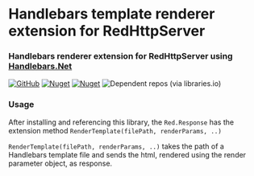 # Handlebars template renderer extension for RedHttpServer
### Handlebars renderer extension for RedHttpServer using [Handlebars.Net](https://github.com/rexm/Handlebars.Net)
[![GitHub](https://img.shields.io/github/license/redhttp/red.handlebarsrenderer)](https://github.com/RedHttp/Red.HandlebarsRenderer/blob/master/LICENSE.md)
[![Nuget](https://img.shields.io/nuget/v/red.handlebarsrenderer)](https://www.nuget.org/packages/red.handlebarsrenderer/)
[![Nuget](https://img.shields.io/nuget/dt/red.handlebarsrenderer)](https://www.nuget.org/packages/red.handlebarsrenderer/)
![Dependent repos (via libraries.io)](https://img.shields.io/librariesio/dependent-repos/nuget/red.handlebarsrenderer)

### Usage
After installing and referencing this library, the `Red.Response` has the extension method `RenderTemplate(filePath, renderParams, ..)` 

`RenderTemplate(filePath, renderParams, ..)` takes the path of a Handlebars template file and sends the html, rendered using the render parameter object, as response.

